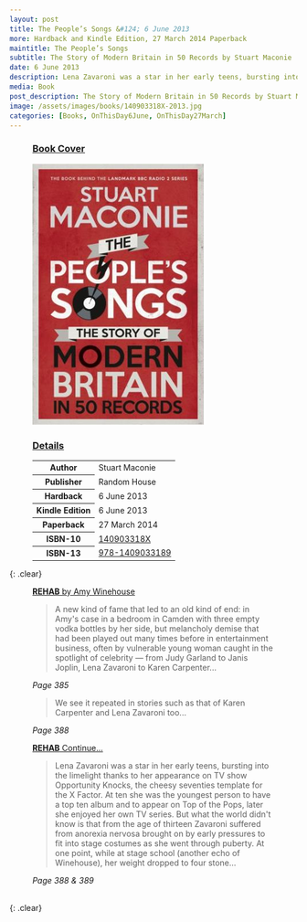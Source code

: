 ```yaml
---
layout: post
title: The People’s Songs &#124; 6 June 2013
more: Hardback and Kindle Edition, 27 March 2014 Paperback
maintitle: The People’s Songs
subtitle: The Story of Modern Britain in 50 Records by Stuart Maconie
date: 6 June 2013
description: Lena Zavaroni was a star in her early teens, bursting into the limelight thanks to her appearance on TV show Opportunity Knocks, the cheesy seventies template for the X Factor. At ten she was the youngest person to have a top ten album and to appear on Top of the Pops, later she enjoyed her own TV series. But what the world didn't know is that from the age of thirteen Zavaroni suffered from anorexia nervosa brought on by early pressures to fit into stage costumes as she went through puberty. At one point, while at stage school (another echo of Winehouse), her weight dropped to four stone...
media: Book
post_description: The Story of Modern Britain in 50 Records by Stuart Maconie.
image: /assets/images/books/140903318X-2013.jpg
categories: [Books, OnThisDay6June, OnThisDay27March]
---
```


<figure class="fig1">
<h3 id="cover"><a href="#cover">Book Cover</a></h3>
<img src="/assets/images/books/140903318X-2013.jpg" alt="Front Book Cover For The People’s Songs&#58; The Story of Modern Britain in 50 Records by Stuart Maconie" class="full-width" />
</figure>

<figure class="fig2">
<h3 id="details"><a href="#details">Details</a></h3>
<table>
<tr><th>Author</th><td>Stuart Maconie</td></tr>
<tr><th>Publisher</th><td>Random House</td></tr>
<tr><th>Hardback</th><td>6 June 2013</td></tr>
<tr><th>Kindle Edition</th><td>6 June 2013</td></tr>
<tr><th>Paperback</th><td>27 March 2014</td></tr>
<tr><th>ISBN-10</th><td><a href="https://www.google.co.uk/search?q=isbn+140903318X+&ie=utf-8&oe=utf-8&client=firefox-b-ab&gfe_rd=cr&dcr=0&ei=JKS_Wp3NK6rP8Af8-oaACg">140903318X</a></td></tr>
<tr><th>ISBN-13</th><td><a href="https://www.google.co.uk/search?q=isbn+9781409033189&ie=utf-8&oe=utf-8&client=firefox-b-ab&gfe_rd=cr&dcr=0&ei=eaS_WonTIqrP8Af8-oaACg">978-1409033189</a></td></tr>
</table>
</figure>

{: .clear}

<figure class="fig3">
<a href="#rehab1"><strong id="rehab1">REHAB</strong> by Amy Winehouse</a>
<blockquote>A new kind of fame that led to an old kind of end: in Amy's case in a bedroom in Camden with three empty vodka bottles by her side, but melancholy demise that had been played out many times before in entertainment business, often by vulnerable young woman caught in the spotlight of celebrity &#8212; from Judy Garland to Janis Joplin, Lena Zavaroni to Karen Carpenter...</blockquote>
<cite>Page 385</cite>

<blockquote>We see it repeated in stories such as that of Karen Carpenter and Lena Zavaroni too...</blockquote>
<cite>Page 388</cite>
</figure>

<figure class="fig3">
<a href="#rehab2"><strong id="rehab2">REHAB</strong> Continue...</a>
<blockquote>Lena Zavaroni was a star in her early teens, bursting into the limelight thanks to her appearance on TV show Opportunity Knocks, the cheesy seventies template for the X Factor. At ten she was the youngest person to have a top ten album and to appear on Top of the Pops, later she enjoyed her own TV series. But what the world didn't know is that from the age of thirteen Zavaroni suffered from anorexia nervosa brought on by early pressures to fit into stage costumes as she went through puberty. At one point, while at stage school (another echo of Winehouse), her weight dropped to four stone...</blockquote>
<cite>Page 388 & 389</cite>
</figure>

<br />{: .clear}


